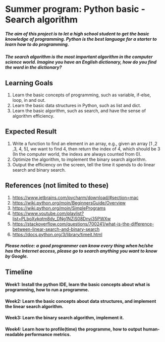 # Summer program: Python basic - Search algorithm
##### The aim of this project is to let a high school student to get the basic knowledge of programming. Python is the best language for a starter to learn how to do programming.
##### The search algorithm is the most important algorithm in the computer science world. Imagine you have an English dictionary, how do you find the word in the dictionary?

## Learning Goals
1. Learn the basic concepts of programming, such as variable, if-else, loop, in and out.
2. Learn the basic data structures in Python, such as list and dict.
3. Learn the basic algorithm, such as search, and have the sense of algorithm efficiency.

## Expected Result
1. Write a function to find an element in an array, e.g., given an array [1 ,2 ,3, 4, 5], we want to find 4, then return the index of 4, which should be 3 (In the computer world, the indexs are always counted from 0).
2. Optimize the algorithm, to implement the binary search algorithm.
3. Output the efficiency on the screen, tell the time it spends to do linear search and binary search.

## References (not limited to these)
1. https://www.jetbrains.com/pycharm/download/#section=mac
2. https://wiki.python.org/moin/BeginnersGuide/Overview
3. https://wiki.python.org/moin/SimplePrograms
4. https://www.youtube.com/playlist?list=PLboXykqtm8dy_DNg1NZiS08Dnyj35PWXw
5. https://stackoverflow.com/questions/700241/what-is-the-difference-between-linear-search-and-binary-search
6. https://docs.python.org/3/library/timeit.html
##### Please notice: a good programmer can know every thing when he/she has the Internet access, please go to search anything you want to know by Google.

## Timeline

#### Week1: Install the python IDE, learn the basic concepts about what is programming, how to run a programme.
#### Week2: Learn the basic concepts about data structures, and implement the linear search algorithm.
#### Week3: Learn the binary search algorithm, implement it.
#### Week4: Learn how to profile(time) the programme, how to output human-readable performance metrics.
